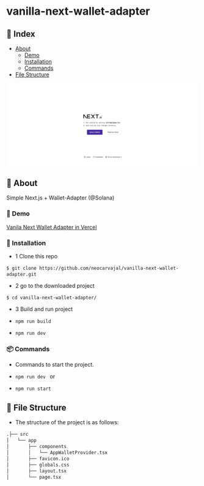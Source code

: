 # vanilla-next-wallet-adapter

## :ledger: Index

- [About](#beginner-about)
  - [Demo](#rocket-deployment)
  - [Installation](#electric_plug-installation)
  - [Commands](#package-commands)
- [File Structure](#file_folder-file-structure)

![Alt Text](vanilla-next-wallet-adapter-template.gif)

##  :beginner: About
Simple Next.js + Wallet-Adapter (@Solana)

### :rocket: Demo

[Vanila Next Wallet Adapter in Vercel](https://vercel.live/link/vanilla-next-wallet-adapter-bkc8n4lci-neocarvajals-projects.vercel.app?via=qr-code&page=%2F&passThrough=1&p=1)

###  :electric_plug: Installation
- 1 Clone this repo

```
$ git clone https://github.com/neocarvajal/vanilla-next-wallet-adapter.git
```
- 2 go to the downloaded project

```
$ cd vanilla-next-wallet-adapter/
```

- 3 Build and run project

- ```npm run build ```

- ```npm run dev ```

###  :package: Commands
- Commands to start the project.

- ```npm run dev ```
or
- ```npm run start ```

##  :file_folder: File Structure
- The structure of the project is as follows:

```
.├── src
│   └── app
│       ├── components
│       │   └── AppWalletProvider.tsx
│       ├── favicon.ico
│       ├── globals.css
│       ├── layout.tsx
│       └── page.tsx
```
